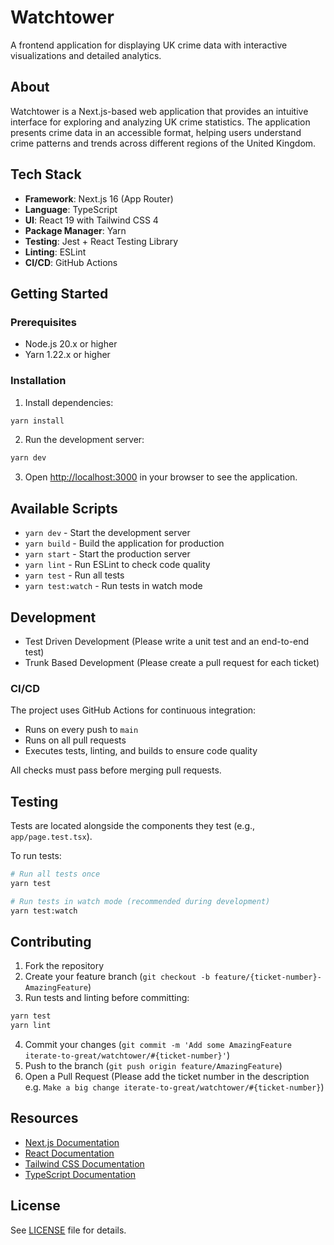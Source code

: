 # Watchtower

A frontend application for displaying UK crime data with interactive visualizations and detailed analytics.

## About

Watchtower is a Next.js-based web application that provides an intuitive interface for exploring and analyzing UK crime statistics. The application presents crime data in an accessible format, helping users understand crime patterns and trends across different regions of the United Kingdom.

## Tech Stack

- **Framework**: Next.js 16 (App Router)
- **Language**: TypeScript
- **UI**: React 19 with Tailwind CSS 4
- **Package Manager**: Yarn
- **Testing**: Jest + React Testing Library
- **Linting**: ESLint
- **CI/CD**: GitHub Actions

## Getting Started

### Prerequisites

- Node.js 20.x or higher
- Yarn 1.22.x or higher

### Installation

1. Install dependencies:
```bash
yarn install
```

2. Run the development server:
```bash
yarn dev
```

3. Open [http://localhost:3000](http://localhost:3000) in your browser to see the application.

## Available Scripts

- `yarn dev` - Start the development server
- `yarn build` - Build the application for production
- `yarn start` - Start the production server
- `yarn lint` - Run ESLint to check code quality
- `yarn test` - Run all tests
- `yarn test:watch` - Run tests in watch mode

## Development
- Test Driven Development (Please write a unit test and an end-to-end test)
- Trunk Based Development (Please create a pull request for each ticket)

### CI/CD

The project uses GitHub Actions for continuous integration:
- Runs on every push to `main`
- Runs on all pull requests
- Executes tests, linting, and builds to ensure code quality

All checks must pass before merging pull requests.

## Testing

Tests are located alongside the components they test (e.g., `app/page.test.tsx`).

To run tests:
```bash
# Run all tests once
yarn test

# Run tests in watch mode (recommended during development)
yarn test:watch
```

## Contributing

1. Fork the repository
2. Create your feature branch (`git checkout -b feature/{ticket-number}-AmazingFeature`)
3. Run tests and linting before committing:
```bash
yarn test
yarn lint
```
4. Commit your changes (`git commit -m 'Add some AmazingFeature iterate-to-great/watchtower/#{ticket-number}'`)
5. Push to the branch (`git push origin feature/AmazingFeature`)
6. Open a Pull Request (Please add the ticket number in the description e.g. `Make a big change iterate-to-great/watchtower/#{ticket-number}`)

## Resources

- [Next.js Documentation](https://nextjs.org/docs)
- [React Documentation](https://react.dev)
- [Tailwind CSS Documentation](https://tailwindcss.com/docs)
- [TypeScript Documentation](https://www.typescriptlang.org/docs)

## License

See [LICENSE](LICENSE) file for details.
